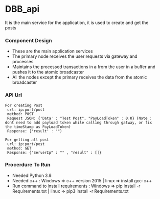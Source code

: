 # DBB_api
 It is the main service for the application, it is used to create and get the posts
 
 ### Component Design
- These are  the main application services 
- The primary node receives the user requests via gateway and processes 
- Maintains the processed transactions in a from the user in a buffer and pushes it to the atomic broadcaster
- All the nodes except the primary receives the data from the atomic broadcaster

### API Url
    For creating Post
     url: ip:port/post
     method: POST
     Request JSON: {'Data' : "Test Post", "PayLoadToken" : 0.0} (Note : dont need to add payload token while calling through gatway, or fix the timeStamp as PayLoadToken)
     Response: {'result' : ""}
    
    For getting all post
     url: ip:port/post
     method: GET
     Response: {"ServerIp" : "" , "result" : []}

### Procerdure To Run
- Needed Python 3.6
- Needed c++ : Windows => c++ version 2015 | linux => install gcc-c++
- Run command to install requirements : Windows => pip install -r Requirements.txt | linux => pip3 install -r Requirements.txt
